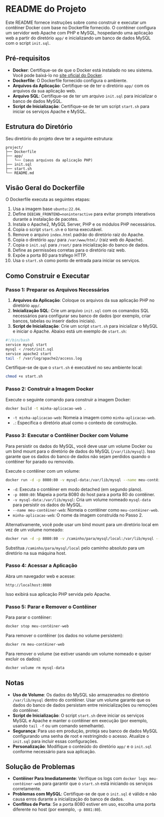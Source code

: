 # README do Projeto

Este README fornece instruções sobre como construir e executar um contêiner Docker com base no Dockerfile fornecido. O contêiner configura um servidor web Apache com PHP e MySQL, hospedando uma aplicação web a partir do diretório `app/` e inicializando um banco de dados MySQL com o script `init.sql`.

## Pré-requisitos

- **Docker**: Certifique-se de que o Docker está instalado no seu sistema. Você pode baixá-lo no [site oficial do Docker](https://www.docker.com/get-started).
- **Dockerfile**: O Dockerfile fornecido configura o ambiente.
- **Arquivos da Aplicação**: Certifique-se de ter o diretório `app/` com os arquivos da sua aplicação web.
- **Arquivo SQL**: Certifique-se de ter um arquivo `init.sql` para inicializar o banco de dados MySQL.
- **Script de Inicialização**: Certifique-se de ter um script `start.sh` para iniciar os serviços Apache e MySQL.

## Estrutura do Diretório

Seu diretório do projeto deve ter a seguinte estrutura:

```
project/
├── Dockerfile
├── app/
│   └── (seus arquivos da aplicação PHP)
├── init.sql
├── start.sh
└── README.md
```

## Visão Geral do Dockerfile

O Dockerfile executa as seguintes etapas:
1. Usa a imagem base `ubuntu:22.04`.
2. Define `DEBIAN_FRONTEND=noninteractive` para evitar prompts interativos durante a instalação de pacotes.
3. Instala o Apache2, MySQL Server, PHP e os módulos PHP necessários.
4. Copia o script `start.sh` e o torna executável.
5. Remove o arquivo `index.html` padrão do diretório raiz do Apache.
6. Copia o diretório `app/` para `/var/www/html/` (raiz web do Apache).
7. Copia o `init.sql` para `/root/` para inicialização do banco de dados.
8. Define as permissões corretas para o diretório raiz web.
9. Expõe a porta 80 para tráfego HTTP.
10. Usa o `start.sh` como ponto de entrada para iniciar os serviços.

## Como Construir e Executar

### Passo 1: Preparar os Arquivos Necessários

1. **Arquivos da Aplicação**: Coloque os arquivos da sua aplicação PHP no diretório `app/`.
2. **Inicialização SQL**: Crie um arquivo `init.sql` com os comandos SQL necessários para configurar seu banco de dados (por exemplo, criar bancos, tabelas ou inserir dados iniciais).
3. **Script de Inicialização**: Crie um script `start.sh` para inicializar o MySQL e iniciar o Apache. Abaixo está um exemplo de `start.sh`:

```bash
#!/bin/bash
service mysql start
mysql < /root/init.sql
service apache2 start
tail -f /var/log/apache2/access.log
```

Certifique-se de que o `start.sh` é executável no seu ambiente local:
```bash
chmod +x start.sh
```

### Passo 2: Construir a Imagem Docker

Execute o seguinte comando para construir a imagem Docker:

```bash
docker build -t minha-aplicacao-web .
```

- `-t minha-aplicacao-web`: Nomeia a imagem como `minha-aplicacao-web`.
- `.`: Especifica o diretório atual como o contexto de construção.

### Passo 3: Executar o Contêiner Docker com Volume

Para persistir os dados do MySQL, você deve usar um volume Docker ou um bind mount para o diretório de dados do MySQL (`/var/lib/mysql`). Isso garante que os dados do banco de dados não sejam perdidos quando o contêiner for parado ou removido.

Execute o contêiner com um volume:

```bash
docker run -d -p 8080:80 -v mysql-data:/var/lib/mysql --name meu-contêiner-web minha-aplicacao-web
```

- `-d`: Executa o contêiner em modo detached (em segundo plano).
- `-p 8080:80`: Mapeia a porta 8080 do host para a porta 80 do contêiner.
- `-v mysql-data:/var/lib/mysql`: Cria um volume nomeado `mysql-data` para persistir os dados do MySQL.
- `--name meu-contêiner-web`: Nomeia o contêiner como `meu-contêiner-web`.
- `minha-aplicacao-web`: O nome da imagem construída no Passo 2.

Alternativamente, você pode usar um bind mount para um diretório local em vez de um volume nomeado:

```bash
docker run -d -p 8080:80 -v /caminho/para/mysql/local:/var/lib/mysql --name meu-contêiner-web minha-aplicacao-web
```

Substitua `/caminho/para/mysql/local` pelo caminho absoluto para um diretório na sua máquina host.

### Passo 4: Acessar a Aplicação

Abra um navegador web e acesse:

```
http://localhost:8080
```

Isso exibirá sua aplicação PHP servida pelo Apache.

### Passo 5: Parar e Remover o Contêiner

Para parar o contêiner:

```bash
docker stop meu-contêiner-web
```

Para remover o contêiner (os dados no volume persistem):

```bash
docker rm meu-contêiner-web
```

Para remover o volume (se estiver usando um volume nomeado e quiser excluir os dados):

```bash
docker volume rm mysql-data
```

## Notas

- **Uso de Volume**: Os dados do MySQL são armazenados no diretório `/var/lib/mysql` dentro do contêiner. Usar um volume garante que os dados do banco de dados persistam entre reinicializações ou remoções do contêiner.
- **Script de Inicialização**: O script `start.sh` deve iniciar os serviços MySQL e Apache e manter o contêiner em execução (por exemplo, usando `tail -f` ou um comando semelhante).
- **Segurança**: Para uso em produção, proteja seu banco de dados MySQL configurando uma senha de root e restringindo o acesso. Atualize o `init.sql` para incluir essas configurações.
- **Personalização**: Modifique o conteúdo do diretório `app/` e o `init.sql` conforme necessário para sua aplicação.

## Solução de Problemas

- **Contêiner Para Imediatamente**: Verifique os logs com `docker logs meu-contêiner-web` para garantir que o `start.sh` está iniciando os serviços corretamente.
- **Problemas com MySQL**: Certifique-se de que o `init.sql` é válido e não causa erros durante a inicialização do banco de dados.
- **Conflitos de Porta**: Se a porta 8080 estiver em uso, escolha uma porta diferente no host (por exemplo, `-p 8081:80`).
